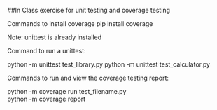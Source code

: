 ##In Class exercise for unit testing and coverage testing


Commands to install coverage
pip install coverage

Note: unittest is already installed

Command to run a unittest:

python -m unittest test_library.py
python -m unittest test_calculator.py

Commands to run and view the coverage testing report:

python -m coverage run test_filename.py    
python -m coverage report 


